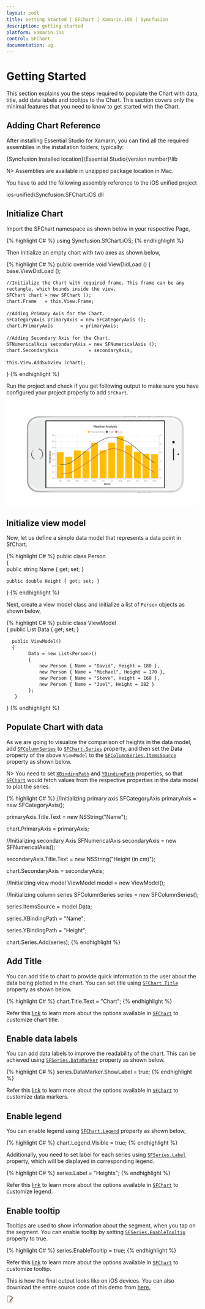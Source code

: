 ```yaml
---
layout: post
title: Getting Started | SFChart | Xamarin.iOS | Syncfusion
description: getting started 
platform: xamarin.ios
control: SFChart
documentation: ug
---
```


# Getting Started 

This section explains you the steps required to populate the Chart with data, title, add data labels and tooltips to the Chart. This section covers only the minimal features that you need to know to get started with the Chart.

## Adding Chart Reference

After installing Essential Studio for Xamarin, you can find all the required assemblies in the installation folders, typically:

{Syncfusion Installed location}\Essential Studio\{version number}\lib

N> Assemblies are available in unzipped package location in Mac.

You have to add the following assembly reference to the iOS unified project

ios-unified\Syncfusion.SFChart.iOS.dll

## Initialize Chart

Import the SFChart namespace as shown below in your respective Page,

{% highlight C# %}
using Syncfusion.SfChart.iOS;
{% endhighlight %}

Then initialize an empty chart with two axes as shown below,

{% highlight C# %} 
public override void ViewDidLoad ()
{
    base.ViewDidLoad ();

    //Initialize the Chart with required frame. This frame can be any rectangle, which bounds inside the view.
    SFChart chart = new SFChart ();
    chart.Frame   = this.View.Frame;

    //Adding Primary Axis for the Chart.
    SFCategoryAxis primaryAxis = new SFCategoryAxis ();
    chart.PrimaryAxis          = primaryAxis;

    //Adding Secondary Axis for the Chart.
    SFNumericalAxis secondaryAxis = new SFNumericalAxis ();
    chart.SecondaryAxis           = secondaryAxis; 

    this.View.AddSubview (chart);
}
{% endhighlight %}

Run the project and check if you get following output to make sure you have configured your project properly to add `SFChart`.

![](Getting-Started_images/img1.png)

## Initialize view model

Now, let us define a simple data model that represents a data point in SfChart.

{% highlight C# %}
public class Person   
{   
    public string Name { get; set; }

    public double Height { get; set; }
}
{% endhighlight %} 

Next, create a view model class and initialize a list of `Person` objects as shown below,

{% highlight C# %}
public class ViewModel  
{
      public List<Person> Data { get; set; }      

      public ViewModel()       
      {
            Data = new List<Person>()
            {
                new Person { Name = "David", Height = 180 },
                new Person { Name = "Michael", Height = 170 },
                new Person { Name = "Steve", Height = 160 },
                new Person { Name = "Joel", Height = 182 }
            }; 
       }
 }
{% endhighlight %} 

## Populate Chart with data

As we are going to visualize the comparison of heights in the data model, add [`SFColumnSeries`]() to [`SFChart.Series`]() property, and then set the Data property of the above `ViewModel` to the [`SFColumnSeries.ItemsSource`]() property as shown below.

N> You need to set [`XBindingPath`]() and [`YBindingPath`]() properties, so that [`SFChart`]() would fetch values from the respective properties in the data model to plot the series.

{% highlight C# %}
//Initializing primary axis
SFCategoryAxis primaryAxis = new SFCategoryAxis();

primaryAxis.Title.Text = new NSString("Name");

chart.PrimaryAxis = primaryAxis;

//Initializing secondary Axis
SFNumericalAxis secondaryAxis = new SFNumericalAxis();

secondaryAxis.Title.Text = new NSString("Height (in cm)");

chart.SecondaryAxis = secondaryAxis;

//Initializing view model
ViewModel model = new ViewModel();

//Initializing column series
SFColumnSeries series = new SFColumnSeries();

series.ItemsSource = model.Data;

series.XBindingPath = "Name";

series.YBindingPath = "Height";

chart.Series.Add(series);
{% endhighlight %}

## Add Title

You can add title to chart to provide quick information to the user about the data being plotted in the chart. You can set title using [`SFChart.Title`]() property as shown below.

{% highlight C# %} 
chart.Title.Text = "Chart";
{% endhighlight %}

Refer this [link]() to learn more about the options available in [`SFChart`]() to customize chart title.

## Enable data labels

You can add data labels to improve the readability of the chart. This can be achieved using [`SFSeries.DataMarker`]() property as shown below.

{% highlight C# %} 
series.DataMarker.ShowLabel = true;
{% endhighlight %}

Refer this [link]() to learn more about the options available in [`SFChart`]() to customize data markers.

## Enable legend

You can enable legend using [`SFChart.Legend`]() property as shown below,

{% highlight C# %} 
chart.Legend.Visible = true;
{% endhighlight %}

Additionally, you need to set label for each series using [`SFSeries.Label`]() property, which will be displayed in corresponding legend.

{% highlight C# %} 
series.Label = "Heights";
{% endhighlight %}

Refer this [link]() to learn more about the options available in [`SFChart`]() to customize legend.

## Enable tooltip

Tooltips are used to show information about the segment, when you tap on the segment. You can enable tooltip by setting [`SFSeries.EnableTooltip`]() property to true.

{% highlight C# %} 
series.EnableTooltip = true;
{% endhighlight %}

Refer this [link]() to learn more about the options available in [`SFChart`]() to customize tooltip.

This is how the final output looks like on iOS devices. You can also download the entire source code of this demo from [here.](http://files2.syncfusion.com/Xamarin.iOS/Samples/Chart_GettingStarted.zip )

![](Getting-Started_images/img2.png)



